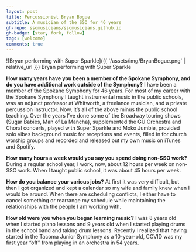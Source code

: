 ```yaml
---
layout: post
title: Percussionist Bryan Bogue
subtitle: A musician of the SSO for 46 years
gh-repo: ssomusicians/ssomusicians.github.io
gh-badge: [star, fork, follow]
tags: [welcome]
comments: true
---
```

 
![Bryan performing with Super Sparkle]({{ '/assets/img/BryanBogue.png' | relative_url }})
Bryan performing with Super Sparkle

**How many years have you been a member of the Spokane Symphony, and do you have additional work outside of the Symphony?**
I have been a member of the Spokane Symphony for 46 years.  For most of my career with the Spokane Symphony I taught instrumental music in the public schools, was an adjunct professor at Whitworth, a freelance musician, and a private percussion instructor. Now, it’s all of the above minus the public school teaching.  Over the years I’ve done some of the Broadway touring shows (Sugar Babies, Man of La Mancha), supplemented the GU Orchestra and Choral concerts, played with Super Sparkle and Moko Jumbie, provided solo vibes background music for receptions and events, filled in for church worship groups and recorded and released out my own music on iTunes and Spotify. 
 
**How many hours a week would you say you spend doing non-SSO work?**
During a regular school year, I work, now, about 12 hours per week on non-SSO work. When I taught public school, it was about 45 hours per week.
 
**How do you balance your various jobs?**
At first it was very difficult, but then I got organized and kept a calendar so my wife and family knew when I would be around. When there are scheduling conflicts, I either have to cancel something or rearrange my schedule while maintaining the relationships with the people I am working with.

**How old were you when you began learning music?**
I was 8 years old when I started piano lessons and 9 years old when I started playing drums in the school band and taking drum lessons. Recently I realized that having started in the Tacoma Junior Symphony as a 10-year-old, COVID was my first year “off” from playing in an orchestra in 54 years. 